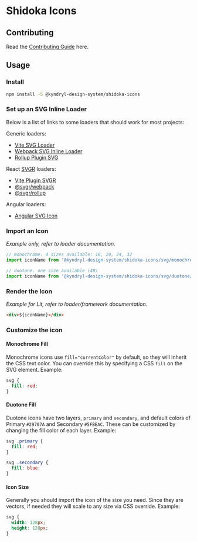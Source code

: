# Shidoka Icons

## Contributing

Read the [Contributing Guide](CONTRIBUTING.md) here.

## Usage

### Install

```bash
npm install -S @kyndryl-design-system/shidoka-icons
```

### Set up an SVG Inline Loader

Below is a list of links to some loaders that should work for most projects:

Generic loaders:

- [Vite SVG Loader](https://www.npmjs.com/package/vite-svg-loader)
- [Webpack SVG Inline Loader](https://www.npmjs.com/package/svg-inline-loader)
- [Rollup Plugin SVG](https://www.npmjs.com/package/rollup-plugin-svg)

React [SVGR](https://react-svgr.com/) loaders:

- [Vite Plugin SVGR](https://www.npmjs.com/package/vite-plugin-svgr)
- [@svgr/webpack](https://www.npmjs.com/package/@svgr/webpack)
- [@svgr/rollup](https://www.npmjs.com/package/@svgr/rollup)

Angular loaders:

- [Angular SVG Icon](https://www.npmjs.com/package/angular-svg-icon)

### Import an Icon

_Example only, refer to loader documentation._

```js
// monochrome. 4 sizes available: 16, 20, 24, 32
import iconName from '@kyndryl-design-system/shidoka-icons/svg/monochrome/32/<icon-name>.svg';

// duotone. one size available (48)
import iconName from '@kyndryl-design-system/shidoka-icons/svg/duotone/<icon-name>.svg';
```

### Render the Icon

_Example for Lit, refer to loader/framework documentation._

```html
<div>${iconName}</div>
```

### Customize the icon

#### Monochrome Fill

Monochrome icons use `fill="currentColor"` by default, so they will inherit the CSS text color. You can override this by specifying a CSS `fill` on the SVG element. Example:

```css
svg {
  fill: red;
}
```

#### Duotone Fill

Duotone icons have two layers, `primary` and `secondary`, and default colors of Primary `#29707A` and Secondary `#5FBEAC`. These can be customized by changing the fill color of each layer. Example:

```css
svg .primary {
  fill: red;
}

svg .secondary {
  fill: blue;
}
```

#### Icon Size

Generally you should import the icon of the size you need. Since they are vectors, if needed they will scale to any size via CSS override. Example:

```css
svg {
  width: 128px;
  height: 128px;
}
```
